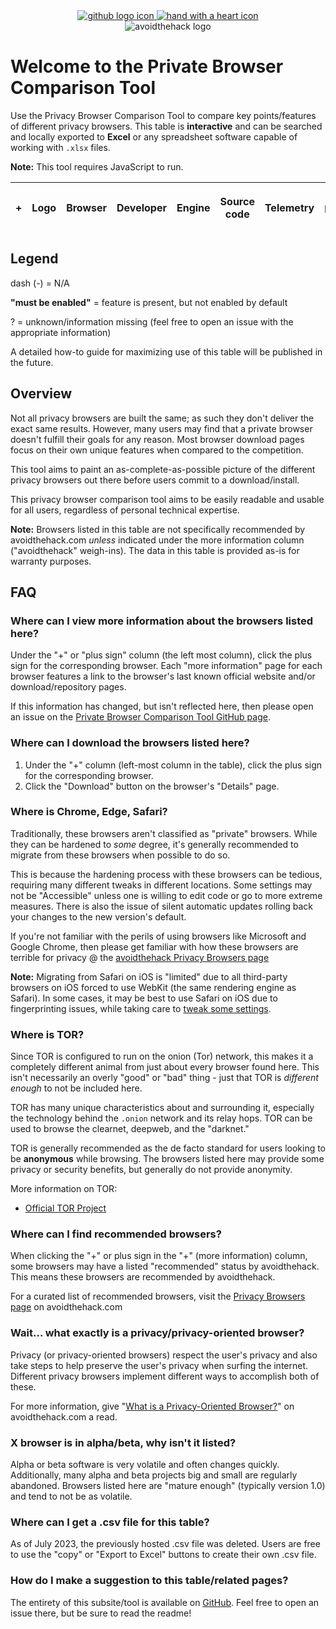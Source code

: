 <script src="%assets_url%/js/jquery371.js" type="text/javascript"></script>
<script src="%assets_url%/js/datatables.js" type="text/javascript"></script>
<script src="%assets_url%/js/jszip.js" type="text/javascript" defer></script>
<script src="%assets_url%/js/dataTables.buttons.js" type="text/javascript" defer></script>
<script src="%assets_url%/js/buttons.html5.js" type="text/javascript" defer></script>

<link href="%assets_url%/css/datatables.css" rel="stylesheet">

<center><a href="https://github.com/avoidthehack/Private-Browsers-Table" target="_blank"><img class="icons" src="%assets_url%//icons/github.svg" alt="github logo icon"> <a href="https://avoidthehack.com/contribute" target="_blank"><img class="icons" src="%assets_url%/icons/donate.svg" alt="hand with a heart icon"></a></center>

<center><img src="%assets_url%/avoidthehack2.png" alt="avoidthehack logo"></center>

# Welcome to the Private Browser Comparison Tool

Use the Privacy Browser Comparison Tool to compare key points/features of different privacy browsers. This table is **interactive** and can be searched and locally exported to **Excel** or any spreadsheet software capable of working with `.xlsx` files.

**Note:** This tool requires JavaScript to run.

<script defer>
$(document).ready( function () {
    var table = $('#browsers').DataTable( {
        dom: 'Bfrtip',
        lengthMenu: [
            [5, 10, 15, 20, 30, -1],
            ['5 rows', '10 rows', '15 rows', '20 rows', '30 rows', 'Show all']
            ],
        buttons: [       
            'pageLength',               
             'copy',        
            {           
                extend: 'excel',            
                title: 'Privacy Browser Comparison',            
                messageTop: 'Use this information to choose your next Privacy Browser. Something missing or wrong? Contribute @ https://github.com/avoidthehack/Private-Browsers-Table',            
                messageBottom: 'Information in this document is pulled from various sources. If you see something missing and/or wrong, open an issue on the project GitHub repository.',        
            },        
        ],
        paging: true,
        "pageLength": 7,
        
        
        "ajax": "%assets_url%/json/browsers.json",
        "columns": [
            {
            "data": "more"
            },
            { "data": "logo",
            render: function (data, type, row, meta) {
                return '<img src="' + data + '" height="auto" width="80"/>';
              }
            },
            { "data": "browser" },
            { "data": "developer" },
            { "data": "engine" },
            { "data": "source" },
            { "data": "telemetry" },
            { "data": "track" },
            { "data": "script" },
            { "data": "fingerprint" },
            { "data": "webrtc" },
            { "data": "availability" },
            { "data": "sync" },
            { "data": "google" },
            { "data": "https" },
            { "data": "doh" },
            { "data": "extensions" },
            { "data": "search" }
        ],
        "order": [[1, 'asc']]
    } );
     
    } );
</script>

<table id="browsers" style="width:100%">
        <thead>
            <tr>
                <th>+</th>
                <th>Logo</th>
                <th>Browser</th>
                <th>Developer</th>
                <th>Engine</th>
                <th>Source code</th>
                <th>Telemetry</th>            
                <th>Tracker Blocking <sup><a href="/tools/tracker-blocking">
  <b>more info</b>
</a></sup></th>                 <th>Script blocking</th>            
                <th>Fingerprinting protection</th>            
                <th>Disable WebRTC <sup><a href="/webrtc-leaks-how-to-fix">
  <b>more info</b>
</a></sup></th>            
                <th>Availability</th>            
                <th>Sync</th>            
                <th>Google services?</th>            
                <th>Force HTTPS <sup><a href="/https-privacy">
  <b>more info</b>
</a></sup></th>            
                <th>DoH support</th>
                <th>Extension Compatibility</th>
                <th>Default Search <sup><a href="/best-private-search">
  <b>more info</b>
</a></sup></th>
            </tr>
        </thead>
    </table>

## Legend
dash (-) = N/A

**"must be enabled"** = feature is present, but not enabled by default

? = unknown/information missing (feel free to open an issue with the appropriate information)

A detailed how-to guide for maximizing use of this table will be published in the future.


## Overview
Not all privacy browsers are built the same; as such they don't deliver the exact same results. However, many users may find that a private browser doesn't fulfill their goals for any reason. Most browser download pages focus on their own unique features when compared to the competition.

This tool aims to paint an as-complete-as-possible picture of the different privacy browsers out there before users commit to a download/install.

This privacy browser comparison tool aims to be easily readable and usable for all users, regardless of personal technical expertise.

**Note:** Browsers listed in this table are not specifically recommended by avoidthehack.com _unless_ indicated under the more information column ("avoidthehack" weigh-ins). The data in this table is provided as-is for warranty purposes.


<h2 id ="faq">FAQ</h2>

### Where can I view more information about the browsers listed here?
Under the "+" or "plus sign" column (the left most column), click the plus sign for the corresponding browser. Each "more information" page for each browser features a link to the browser's last known official website and/or download/repository pages.

If this information has changed, but isn't reflected here, then please open an issue on the [Private Browser Comparison Tool GitHub page](https://github.com/avoidthehack/Private-Browsers-Table/issues).

### Where can I download the browsers listed here?
1. Under the "+" column (left-most column in the table), click the plus sign for the corresponding browser.
2. Click the "Download" button on the browser's "Details" page.

### Where is Chrome, Edge, Safari?
Traditionally, these browsers aren't classified as "private" browsers. While they can be hardened to _some_ degree, it's generally recommended to migrate from these browsers when possible to do so. 

This is because the hardening process with these browsers can be tedious, requiring many different tweaks in different locations. Some settings may not be "Accessible" unless one is willing to edit code or go to more extreme measures. There is also the issue of silent automatic updates rolling back your changes to the new version's default.

If you're not familiar with the perils of using browsers like Microsoft and Google Chrome, then please get familiar with how these browsers are terrible for privacy @ the [avoidthehack Privacy Browsers page](https://avoidthehack.com/tools/privacy-browsers)

**Note:** Migrating from Safari on iOS is "limited" due to all third-party browsers on iOS forced to use WebKit (the same rendering engine as Safari). In some cases, it may be best to use Safari on iOS due to fingerprinting issues, while taking care to [tweak some settings](https://avoidthehack.com/configure-safari-privacy-ios).

### Where is TOR?
Since TOR is configured to run on the onion (Tor) network, this makes it a completely different animal from just about every browser found here. This isn't necessarily an overly "good" or "bad" thing - just that TOR is _different enough_ to not be included here.

TOR has many unique characteristics about and surrounding it, especially the technology behind the `.onion` network and its relay hops. TOR can be used to browse the clearnet, deepweb, and the "darknet."

TOR is generally recommended as the de facto standard for users looking to be **anonymous** while browsing. The browsers listed here may provide some privacy or security benefits, but generally do not provide anonymity.

More information on TOR:
* [Official TOR Project](https://www.torproject.org/)

### Where can I find recommended browsers?
When clicking the "+" or plus sign in the "+" (more information) column, some browsers may have a listed "recommended" status by avoidthehack. This means these browsers are recommended by avoidthehack.

For a curated list of recommended browsers, visit the [Privacy Browsers page](https://avoidthehack.com/tools/privacy-browsers) on avoidthehack.com

### Wait... what exactly is a privacy/privacy-oriented browser?

Privacy (or privacy-oriented browsers) respect the user's privacy and also take steps to help preserve the user's privacy when surfing the internet. Different privacy browsers implement different ways to accomplish both of these.

For more information, give "[What is a Privacy-Oriented Browser?](https://avoidthehack.com/what-is-a-privacy-focused-browser)" on avoidthehack.com a read.

### X browser is in alpha/beta, why isn't it listed?
Alpha or beta software is very volatile and often changes quickly. Additionally, many alpha and beta projects big and small are regularly abandoned. Browsers listed here are "mature enough" (typically version 1.0) and tend to not be as volatile.

### Where can I get a .csv file for this table?
As of July 2023, the previously hosted .csv file was deleted. Users are free to use the "copy" or "Export to Excel" buttons to create their own .csv file.

### How do I make a suggestion to this table/related pages?
The entirety of this subsite/tool is available on [GitHub](https://github.com/avoidthehack/Private-Browsers-Table). Feel free to open an issue there, but be sure to read the readme!
